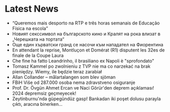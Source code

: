# Latest News
-  “Queremos mais desporto na RTP e três horas semanais de Educação Física na escola”
-  Новият секссимвол на българското кино и Кралят на рока влизат в „Черешката на тортата“
-  Още един хърватски гранд се насочи към нападател на Фиорентина
-  En attendant la reprise, Montluçon et Domérat (R1) disputent les 32es de finale de la Coupe Laura
-  Che fine ha fatto Leandrinho, il brasiliano ex Napoli è "sprofondato"
-  Tomasz Kammel po zwolnieniu z TVP nie ma co narzekać na brak pieniędzy. Wiemy, ile będzie teraz zarabiał
-  Allan Collander – målartalangen som blev sjöman
-  FBiH Više od 287.000 osoba nema zdravstveno osiguranje
-  Prof. Dr. Övgün Ahmet Ercan ve Naci Görür'den deprem açıklaması! 2024 depremsiz geçmeyecek!
-  Zeytinburnu'nda güpegündüz gasp! Bankadan iki poşet dolusu parayla çıktı, aracına binerken...
